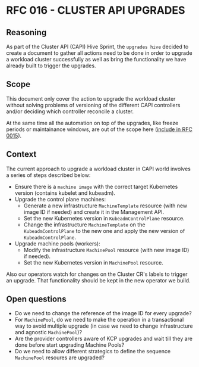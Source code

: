 # RFC 016 - CLUSTER API UPGRADES

## Reasoning

As part of the Cluster API (CAPI) Hive Sprint, the `upgrades hive` decided to create a document to gather all actions need to be done in order to upgrade a workload cluster successfully as well as bring the functionality we have already built to trigger the upgrades.

## Scope

This document only cover the action to upgrade the workload cluster without solving problems of versioning of the different CAPI controllers and/or deciding which controller reconcile a cluster.

At the same time all the automation on top of the upgrades, like freeze periods or maintainance windows, are out of the scope here ([include in RFC 0015](/0015-automatic-cluster--upgrades)).

## Context

The current approach to upgrade a workload cluster in CAPI world involves a series of steps described below:

- Ensure there is a `machine image` with the correct target Kubernetes version (contains kubelet and kubeadm). 
- Upgrade the control plane machines:
  - Generate a new infrastructure `MachineTemplate` resource (with new image ID if needed) and create it in the Management API.
  - Set the new Kubernetes version in `KubeadmControlPlane` resource.
  - Change the infrastructure `MachineTemplate` on the `KubeadmControlPlane` to the new one and apply the new version of `KubeadmControlPlane`.
- Upgrade machine pools (workers):
  - Modify the infrastructure `MachinePool` resource (with new image ID) if needed).
  - Set the new Kubernetes version in `MachinePool` resource.

Also our operators watch for changes on the Cluster CR's labels to trigger an upgrade. That functionality should be kept in the new operator we build.

## Open questions

- Do we need to change the reference of the image ID for every upgrade?
- For `MachinePool`, do we need to make the operation in a transactional way to avoid multiple upgrade (in case we need to change infrastructure and agnostic `MachinePool`)?
- Are the provider controllers aware of KCP upgrades and wait till they are done before start upgrading Machine Pools?
- Do we need to allow different strategics to define the sequence `MachinePool` resoures are upgraded?
